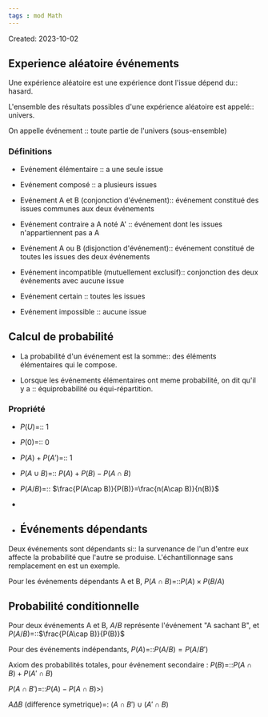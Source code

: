```yaml
---
tags : mod Math
---
```

Created: 2023-10-02

## Experience aléatoire événements  
Une expérience aléatoire est une expérience dont l'issue dépend du:: hasard.
<!--SR:!2023-11-22,12,302-->
L'ensemble des résultats possibles d'une expérience aléatoire est appelé:: univers.
<!--SR:!2024-01-23,78,290-->
On appelle événement :: toute partie de l'univers (sous-ensemble)
<!--SR:!2023-11-17,3,269-->

### Définitions
- Evénement élémentaire :: a une seule issue
<!--SR:!2024-01-22,77,290-->
- Evénement composé :: a plusieurs issues
<!--SR:!2023-11-17,3,287-->
- Evénement A et B (conjonction d'événement):: événement constitué des issues communes aux deux événements
<!--SR:!2023-11-27,9,287-->
- Evénement contraire a A noté A' :: événement dont les issues n'appartiennent pas a A
<!--SR:!2023-11-20,10,282-->
- Evénement A ou B (disjonction d'événement):: événement constitué de toutes les issues des deux événements
<!--SR:!2023-12-11,35,250-->
- Evénement incompatible (mutuellement exclusif):: conjonction des deux événements avec aucune issue
<!--SR:!2023-11-21,11,282-->
- Evénement certain :: toutes les issues
<!--SR:!2023-11-17,3,287-->
- Evénement impossible :: aucune issue
<!--SR:!2023-11-29,11,307-->

## Calcul de probabilité
- La probabilité d'un événement est la somme:: des éléments élémentaires qui le compose.
<!--SR:!2023-11-17,3,267-->
- Lorsque les événements élémentaires ont meme probabilité, on dit qu'il y a :: équiprobabilité ou équi-répartition.
<!--SR:!2023-11-22,12,302-->

### Propriété
- $P(U)$=:: 1 
<!--SR:!2023-12-12,36,270-->
- $P(0)$=:: 0
<!--SR:!2023-11-22,9,303-->
- $P(A)+P(A')$=:: 1
<!--SR:!2023-11-17,7,262-->
- $P(A\cup B)$=:: $P(A)+P(B)-P(A\cap B)$
<!--SR:!2023-12-08,32,270-->
- $P(A/B)$=:: $\frac{P(A\cap B)}{P(B)}=\frac{n(A\cap B)}{n(B)}$
<!--SR:!2023-11-17,3,287-->
- 
- ## Événements dépendants
Deux événements sont dépendants si:: la survenance de l'un d'entre eux affecte la probabilité que l'autre se produise. L'échantillonnage sans remplacement en est un exemple.
<!--SR:!2023-11-25,9,267-->

Pour les événements dépendants A et B, $P(A\cap B)$=::$P(A)\times P(B/A)$
<!--SR:!2023-11-19,9,282-->

## Probabilité conditionnelle
Pour deux événements A et B, $A/B$ représente l'événement "A sachant B", et $P(A/B)$=::$\frac{P(A\cap B)}{P(B)}$
<!--SR:!2024-01-21,76,290-->

Pour des événements indépendants, $P(A)$=::$P(A/B)=P(A/B')$
<!--SR:!2023-11-20,5,262-->

Axiom des probabilités totales, pour événement secondaire : $P(B)$=::$P(A\cap B)+P(A'\cap B)$
<!--SR:!2023-11-18,5,243-->

$P(A\cap B')$=::$P(A)-P(A\cap B)$>)
<!--SR:!2023-11-17,2,247-->

$A\Delta B$ (difference symetrique)=: $(A \cap B') \cup (A' \cap B)$ 